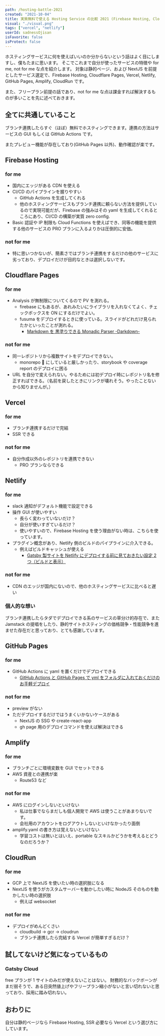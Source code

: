 ```yaml
---
path: /hosting-battle-2021
created: "2021-10-04"
title: 実質無料で使える Hosting Service の比較 2021 (Firebase Hosting, Cloudflare Pages, Vercel, Netlify, GitHub Pages, Amplify, CloudRun)
visual: "./visual.png"
tags: ["vercel", "netlify"]
userId: sadnessOjisan
isFavorite: false
isProtect: false
---
```


ホスティングサービスに何を使えばいいのか分からないという話はよく目にしますし、僕もたまに思います。
そこでこれまで自分が使ったサービスの特徴や for me, not for me な点を紹介します。
対象は静的ページ、および NextJS を前提としたサービス選定で、Firebase Hosting, Cloudflare Pages, Vercel, Netlify, GitHub Pages, Amplify, CloudRun です。

また、フリープラン前提の話であり、not for me な点は課金すれば解決するものが多いことを先に述べておきます。

## 全てに共通していること

ブランチ連携したらすぐ（ほぼ）無料でホスティングできます。連携の方法はサービスの GUI もしくは GitHub Actions です。

またプレビュー機能が存在しており(GitHub Pages 以外)、動作確認が楽です。

## Firebase Hosting

### for me

- 国内にエッジがある CDN を使える
- CI/CD のパイプラインを握りやすい
  - GitHub Actions を生成してくれる
  - 他のホスティングサービスもブランチ連携に頼らない方法を提供しているので実現可能だが、Firebase の強みはその yaml を生成してくれるところにあり、CI/CD の構築が実質 zero config.
- Basic 認証や IP 制限も Cloud Functions を使えばでき、同等の機能を提供する他のサービスの PRO プランに入るよりかは圧倒的に安価。

### not for me

- 特に思いつかないが、簡素さではブランチ連携をするだけの他のサービスに劣っており、デプロイだけが目的なときは選択しないです。

## Cloudflare Pages

### for me

- Analysis が無制限についてくるので PV を測れる。
  - firebase にもあるが、あれみたいにライブラリを入れなくてよく、チェックボックスを ON にするだけでよい。
  - fusuma をデプロイするときに使っている。スライドがどれだけ見られたかといったことが測れる。
    - [Markdown を 黒塗りできる Monadic Parser -Darkdown-](https://darkdown-slide.pages.dev/)

### not for me

- 同一レポジトリから複数サイトをデプロイできない。
  - monorepo  にしていると厳しかったり、storybook や coverage report のデプロイに困る
- URL を自分で変えられない。やるためには初デプロイ時にレポジトリ名を修正すればできる。（名前を戻したときにリンクが壊れそう。やったことないから知りませんが。）

## Vercel

### for me

- ブランチ連携するだけで完結
- SSR できる

### not for me

- 自分作成以外のレポジトリを連携できない
  - PRO プランならできる

## Netlify

### for me

- slack 通知がデフォルト機能で設定できる
- 操作 GUI が使いやすい
  - 長らく変わっていないだけ？
  - 自分が使いすぎているだけ？
  - 使いやすいので、Firebase Hosting を使う理由がない時は、こちらを使っています。
- プラグイン概念があり、Netlify 側のビルドのパイプラインに介入できる。
  - 例えばビルドキャッシュが使える
    - [Gatsby 製サイトを Netlify にデプロイする前に見ておきたい設定 2 つ（ビルドと表示）](https://blog.ojisan.io/gatsby-meet-netlify)

### not for me

- CDN のエッジが国内にないので、他のホスティングサービスに比べると遅い

### 個人的な想い

ブランチ連携したらタダでデプロイできる系のサービスの草分け的存在で、また Jamstack の提唱をしたり、静的サイトホスティングの価格競争・性能競争を進ませた存在だと思っており、とても感謝しています。

## GitHub Pages

### for me

- GitHub Actions に yaml を置くだけでデプロイできる
  - [GitHub Actions と GitHub Pages で yml をフォルダに入れておくだけのお手軽デプロイ](https://taihi-blog-ojisan-io-f7lfnpnsh-ojisan.vercel.app/gha-ghpage)

### not for me

- preview がない
- ただデプロイするだけではうまくいかないケースがある
  - NextJS の SSG や create-react-app
  - gh page 用のデプロイコマンドを使えば解決はできる

## Amplify

### for me

- ブランチごとに環境変数を GUI でセットできる
- AWS 資産との連携が楽
  - Route53 など

### not for me

- AWS にログインしないといけない
  - 私は仕事でならまだしも個人開発で AWS は使うことがあまりないです。
  - 会社用のアカウントをログアウトしないといけなかったり面倒
- amplify.yaml の書き方は覚えないといけない
  - 学習コストは無いとはいえ、portable なスキルかどうかを考えるとどうなのだろうか？

## CloudRun

### for me

- GCP 上で NextJS を使いたい時の選択肢になる
- NextJS を使うがカスタムサーバーを動かしたい時に NodeJS そのものを動かしたい時の選択肢
  - 例えば websocket

### not for me

- デプロイがめんどくさい
  - cloudbuild -> gcr -> cloudrun
  - ブランチ連携したら完結する Vercel が簡単すぎるだけ？

## 試してないけど気になっているもの

### Gatsby Cloud

free プランが 1 サイトのみだが使えないことはない。
財務的なバックボーンがまだ弱そうで、ある日突然値上げやフリープラン縮小がないと言い切れないと思っており、採用に踏み切れない。

## おわりに

自分は静的ページなら Firebase Hosting, SSR 必要なら Vercel という選び方にしています。
